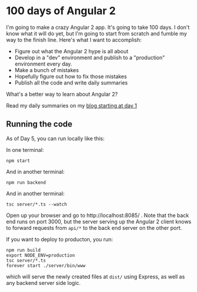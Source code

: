 # 100 days of Angular 2

I'm going to make a crazy Angular 2 app. It's going to take 100 days. I don't know what it will do yet, but I'm going to start from scratch and fumble my way to the finish line. Here's what I want to accomplish:

* Figure out what the Angular 2 hype is all about
* Develop in a "dev" environment and publish to a "production" environment every day.
* Make a bunch of mistakes
* Hopefully figure out how to fix those mistakes
*  Publish all the code and write daily summaries

What's a better way to learn about Angular 2?

Read my daily summaries on my [blog starting at day 1](http://www.netinstructions.com/100-days-of-angular-2/)

## Running the code

As of Day 5, you can run locally like this:

In one terminal:

    npm start

And in another terminal:

    npm run backend

And in another terminal:

    tsc server/*.ts --watch

Open up your browser and go to http://localhost:8085/ . Note that the back end runs on port 3000, but the server serving up the Angular 2 client knows to forward requests from `api/*` to the back end server on the other port.

If you want to deploy to producton, you run:

    npm run build
    export NODE_ENV=production
    tsc server/*.ts
    forever start ./server/bin/www

which will serve the newly created files at `dist/` using Express, as well as any backend server side logic.